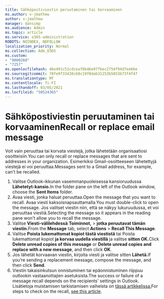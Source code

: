 ```yaml
---
title: Sähköpostiviestin peruutaminen tai korvaaminen
ms.author: v-jmathew
author: v-jmathew
manager: dansimp
ms.audience: Admin
ms.topic: article
ms.service: o365-administration
ROBOTS: NOINDEX, NOFOLLOW
localization_priority: Normal
ms.collection: Adm_O365
ms.custom:
- "9000260"
- "7257"
ms.openlocfilehash: 46e491c51cdceaf8b46e97fbec2754f94d7ee66e
ms.sourcegitcommit: 78fe9f33438cb0c19f0dab31253b5853b73f4f47
ms.translationtype: MT
ms.contentlocale: fi-FI
ms.lasthandoff: 03/05/2021
ms.locfileid: "50524365"
---
```

# <a name="recall-or-replace-email-message"></a><span data-ttu-id="e9109-102">Sähköpostiviestin peruutaminen tai korvaaminen</span><span class="sxs-lookup"><span data-stu-id="e9109-102">Recall or replace email message</span></span>

<span data-ttu-id="e9109-103">Voit vain peruuttaa tai korvata viestejä, jotka lähetetään organisaatiosi osoitteisiin.</span><span class="sxs-lookup"><span data-stu-id="e9109-103">You can only recall or replace messages that are sent to addresses in your organization.</span></span> <span data-ttu-id="e9109-104">Esimerkiksi Gmail-osoitteeseen lähetettyjä viestejä ei voi peruuttaa.</span><span class="sxs-lookup"><span data-stu-id="e9109-104">Messages sent to a Gmail address, for example, can't be recalled.</span></span>

1. <span data-ttu-id="e9109-105">Valitse Outlook-ikkunan vasemmanpuoleisessa kansioruudussa **Lähetetyt-kansio.**</span><span class="sxs-lookup"><span data-stu-id="e9109-105">In the folder pane on the left of the Outlook window, choose the **Sent Items** folder.</span></span>
2. <span data-ttu-id="e9109-106">Avaa viesti, jonka haluat peruuttaa.</span><span class="sxs-lookup"><span data-stu-id="e9109-106">Open the message that you want to recall.</span></span> <span data-ttu-id="e9109-107">Avaa viesti kaksoisnapsauttamalla.</span><span class="sxs-lookup"><span data-stu-id="e9109-107">You must double-click to open the message.</span></span> <span data-ttu-id="e9109-108">Jos valitset viestin niin, että se näkyy lukuruudussa, et voi peruuttaa viestiä.</span><span class="sxs-lookup"><span data-stu-id="e9109-108">Selecting the message so it appears in the reading pane won't allow you to recall the message.</span></span>
3. <span data-ttu-id="e9109-109">Valitse **Viesti-välilehdessä** **Toiminnot,**  >  **jotka peruutavat tämän viestin.**</span><span class="sxs-lookup"><span data-stu-id="e9109-109">From the **Message** tab, select **Actions** > **Recall This Message**.</span></span>
4. <span data-ttu-id="e9109-110">Valitse **Poista lukemattomat kopiot tästä viestistä** tai Poista lukemattomat kopiot **ja korvaa uudella viestillä** ja valitse **sitten OK.**</span><span class="sxs-lookup"><span data-stu-id="e9109-110">Click **Delete unread copies of this message** or **Delete unread copies and replace with a new message**, and then click **OK**.</span></span>
5. <span data-ttu-id="e9109-111">Jos lähetät korvaavan viestin, kirjoita viesti ja valitse sitten **Lähetä.**</span><span class="sxs-lookup"><span data-stu-id="e9109-111">If you’re sending a replacement message, compose the message, and then click **Send**.</span></span>
6. <span data-ttu-id="e9109-112">Viestin takaisinkutsun onnistuminen tai epäonnistuminen riippuu outlookin vastaanottajien asetuksista.</span><span class="sxs-lookup"><span data-stu-id="e9109-112">The success or failure of a message recall depends on the recipients' settings in Outlook.</span></span> <span data-ttu-id="e9109-113">Lisätietoja muistamisen tarkistamisen vaiheista on [tässä artikkelissa.](https://support.office.com/article/recall-or-replace-an-email-message-that-you-sent-35027f88-d655-4554-b4f8-6c0729a723a0#tocheck)</span><span class="sxs-lookup"><span data-stu-id="e9109-113">For steps to check on the recall, [see this article](https://support.office.com/article/recall-or-replace-an-email-message-that-you-sent-35027f88-d655-4554-b4f8-6c0729a723a0#tocheck).</span></span>
